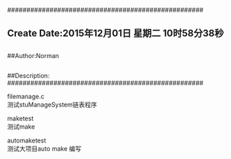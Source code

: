 ###################################################
## Create Date:2015年12月01日 星期二 10时58分38秒
##
##Author:Norman
##
##Description: 
###################################################

filemanage.c  <br/>
   测试stuManageSystem链表程序 <br />

maketest <br />
   测试make<br />

automaketest <br />
   测试大项目auto make 编写<br/> 
